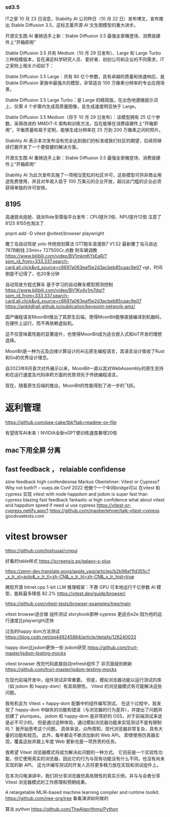 ### sd3.5

IT之家 10 月 23 日消息，Stability AI 公司昨日（10 月 22 日）发布博文，宣布推出 Stable Diffusion 3.5，这标志着开源 AI 文生图模型的重大进步。

开源文生图 AI 重磅选手上新：Stable Diffusion 3.5 最强全家桶登场、消费级硬件上“开箱即用”

Stable Diffusion 3.5 共有 Medium（10 月 29 日发布）、Large 和 Large Turbo 三种规模版本，旨在满足科学研究人员、爱好者、初创公司和企业的不同需求，IT之家附上相关介绍如下：

Stable Diffusion 3.5 Large：共有 80 亿个参数，具有卓越的质量和快速响应，是 Stable Diffusion 家族中最强大的模型，非常适合 100 万像素分辨率的专业应用场景。

Stable Diffusion 3.5 Large Turbo：是 Large 的精简版，在出色地遵循提示词上，仅需 4 个步骤内生成高质量图像，且生成速度明显快于 Large。

Stable Diffusion 3.5 Medium（将于 10 月 29 日发布）：该模型拥有 25 亿个参数，采用改进的 MMDiT-X 架构和训练方法，旨在能够在消费级硬件上“开箱即用”，平衡质量和易于定制，能够生成分辨率在 25 万到 200 万像素之间的照片。

Stability AI 表示本次发布没有完全达到我们的标准或我们社区的期望，后续将继续打磨开发了一个更稳健的解决方案。

开源文生图 AI 重磅选手上新：Stable Diffusion 3.5 最强全家桶登场、消费级硬件上“开箱即用”

Stability AI 为此次发布实施了一项相当宽松的社区许可，这些模型可供非商业用途免费使用，并且对年收入低于 100 万美元的企业开放，超过此门槛的企业必须获得单独的许可安排。

## 8195
高通骁龙座舱、骁龙Ride至尊版平台发布：CPU提升3倍、NPU提升12倍
注意了8125 8155也淘汰了



pnpm add -D vitest @vitest/browser playwright

撒丁岛自动驾驶 yolo 传统规划算法
GT7跑车浪漫旅7 V1.52 最新撒丁岛马自达787B刷钱 23min+ 727500Cr.点数 附车辆调教
https://www.bilibili.com/video/BV1mkmKYsEaR/?spm_id_from=333.337.search-card.all.click&vd_source=c6697a063eaf5e2d3acbeb85caac9e07
vgt，时间倒是不记得了，也20多分钟

自动驾驶方程式赛车 基于学习的自动赛车模型预测控制
https://www.bilibili.com/video/BV1Ky4y1m7dq/?spm_id_from=333.337.search-card.all.click&vd_source=c6697a063eaf5e2d3acbeb85caac9e07
https://ankitdhall.github.io/publication/keypoint-network-amz/

国产编程语言MoonBit推出了其原生后端，使得MoonBit能够直接编译到机器码，在硬件上运行，而不再依赖虚拟机。

这不仅意味着性能的显著提升，也使得MoonBit成为适合嵌入式和IoT开发的理想选择。

MoonBit是一种为云及边缘计算设计的AI云原生编程语言，其语言设计吸收了Rust和Go的优秀设计理念。

自2023年8月首次对外展示以来，MoonBit一直以其对WebAssembly的原生支持和在运行速度及代码体积方面的优势领先于传统编程语言。

现在，随着原生后端的推出，MoonBit的性能得到了进一步的飞跃。


# 返利管理
https://github.com/pea-cake/tbk?tab=readme-ov-file

有望改写AI未来！NVIDIA全新nGPT使训练速度暴增20倍
## mac下用全屏 分离

## fast feedback ， relaiable confidense

slow feedback
high confendesnse
Markus Oberlehner: Vitest or Cypress? Why not both?! – vuejs.de Conf 2022
他做个一个中间bridge可以 在vitest 和 cypress 实现
vitest with node happdom and jsdom is super fast than cypress
blazing fast feedback
fantastic ui
high confidence
what about vitest and happdom speed
if need ui use cypress
https://vitest-or-cypress.netlify.app/1
https://github.com/maoberlehner/talk-vitest-cypress
goodvuetests.com

# vitest browser
https://github.com/toshusai/cmpui

好看的table样式
https://screensiz.es/galaxy-s-plus


https://zenn-dev.translate.goog/apple_yagi/articles/b2b96af1fd355c?_x_tr_sl=auto&_x_tr_tl=zh-CN&_x_tr_hl=zh-CN&_x_tr_hist=true


微软开源 bitnet.cpp 1-bit LLM 推理框架：不靠 GPU 可本地运行千亿参数 AI 模型，能耗最多降低 82.2%
https://vitest.dev/guide/browser/

https://github.com/vitest-tests/browser-examples/tree/main

vitest browser适合做 组件测试 storybook那种
cypress 更适合e2e 因为他的运行速度比playwright还快

过去的happy dom方法测试
https://blog.csdn.net/qq449245884/article/details/126240033

happy dom比jsdom更快一些
jsdom研究
https://github.com/trurl-master/jsdom-testing-mocks

vitest browser 改完代码直接自动refresh组件了 非页面级别刷新
https://github.com/trurl-master/jsdom-testing-mocks

在现代前端开发中，组件测试非常重要。 但是，模拟浏览器功能以运行测试的库（如 jsdom 和 happy-dom）有其局限性。 Vitest 的浏览器模式有可能解决这些问题。

我有机会为 Vitest + happy-dom 配置中的组件编写测试。 在这个过程中，我发现了 happy-dom 中缺失的功能和错误（与浏览器的行为差异），并提出了问题并创建了 pluriques。
jsdom 和 happy-dom 是非常好的 OSS，对于前端测试来说是必不可少的。 但是通过这种体验，通过模拟浏览器功能来实现测试不是有限制吗？ 我开始思考这个问题。
具体来说，众所周知，现代浏览器非常复杂，具有大量的功能和规范。 此外，每年都会不断添加新的 Web API。 即使使用仿真器实现，覆盖这些并跟上年度 Web 更新也是一项昂贵的任务。

我希望 Vitest 浏览器模式将成为解决此问题的一种方式。 它目前是一个实验性功能，但它使用真实的浏览器，因此它的行为与现有功能没有什么不同，也没有尚未实现的新 API。 这允许编写测试的开发人员将更多精力放在实现和测试组件上。

在本次闪电演讲中，我们将分享浏览器仿真局限性的真实示例，并与与会者分享 Vitest 浏览器模式的工作原理和预期结果。

A retargetable MLIR-based machine learning compiler and runtime toolkit.
https://github.com/iree-org/iree
看看演讲如何做的


算法 python
https://github.com/TheAlgorithms/Python
